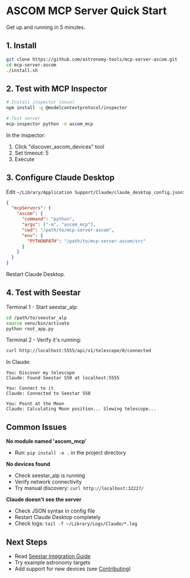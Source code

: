 # ASCOM MCP Server Quick Start

Get up and running in 5 minutes.

## 1. Install

```bash
git clone https://github.com/astronomy-tools/mcp-server-ascom.git
cd mcp-server-ascom
./install.sh
```

## 2. Test with MCP Inspector

```bash
# Install inspector (once)
npm install -g @modelcontextprotocol/inspector

# Test server
mcp-inspector python -m ascom_mcp
```

In the inspector:
1. Click "discover_ascom_devices" tool
2. Set timeout: 5
3. Execute

## 3. Configure Claude Desktop

Edit `~/Library/Application Support/Claude/claude_desktop_config.json`:

```json
{
  "mcpServers": {
    "ascom": {
      "command": "python",
      "args": ["-m", "ascom_mcp"],
      "cwd": "/path/to/mcp-server-ascom",
      "env": {
        "PYTHONPATH": "/path/to/mcp-server-ascom/src"
      }
    }
  }
}
```

Restart Claude Desktop.

## 4. Test with Seestar

Terminal 1 - Start seestar_alp:
```bash
cd /path/to/seestar_alp
source venv/bin/activate
python root_app.py
```

Terminal 2 - Verify it's running:
```bash
curl http://localhost:5555/api/v1/telescope/0/connected
```

In Claude:
```
You: Discover my telescope
Claude: Found Seestar S50 at localhost:5555

You: Connect to it
Claude: Connected to Seestar S50

You: Point at the Moon
Claude: Calculating Moon position... Slewing telescope...
```

## Common Issues

**No module named 'ascom_mcp'**
- Run: `pip install -e .` in the project directory

**No devices found**
- Check seestar_alp is running
- Verify network connectivity
- Try manual discovery: `curl http://localhost:32227/`

**Claude doesn't see the server**
- Check JSON syntax in config file
- Restart Claude Desktop completely
- Check logs: `tail -f ~/Library/Logs/Claude/*.log`

## Next Steps

- Read [Seestar Integration Guide](docs/seestar_integration.md)
- Try example astronomy targets
- Add support for new devices (see [Contributing](CONTRIBUTING.md))
